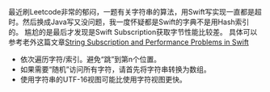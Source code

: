 最近刷Leetcode非常的郁闷，一题有关字符串的算法，用Swift写实现一直都是超时。然后换成Java写又没问题，我一度怀疑都是Swift的字典不是用Hash索引的。
尴尬的是最后才发现是Swift Subscription获取字节性能比较差。
具体可以参考老外这篇文章[String Subscription and Performance Problems in Swift](https://programmer.help/blogs/string-subscription-and-performance-problems-in-swift.html)
* 依次遍历字符/索引。避免“跳”到第n个位置。
* 如果需要“随机”访问所有字符，请首先将字符串转换为数组。
* 使用字符串的UTF-16视图可能比使用字符视图更快。